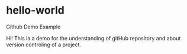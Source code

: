 # hello-world
Github Demo Example

Hi! This ia a demo for the understanding of gitHub repository and about version controling of a project.
